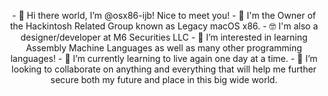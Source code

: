 <p align="center">
  - 👋 Hi there world, I’m @osx86-ijb! Nice to meet you!
- 🦾 I'm the Owner of the Hackintosh Related Group known as Legacy macOS x86.
- 🤓 I'm also a designer/developer at M6 Securities LLC
- 👀 I’m interested in learning Assembly Machine Languages as well as many other programming languages!
- 🌱 I’m currently learning to live again one day at a time.
- 💞️ I’m looking to collaborate on anything and everything that will help me further secure both my future and place in this big wide world.
</p>

<!---
m6securities-jbj/m6securities-jbj is a ✨ special ✨ repository because its `README.md` (this file) appears on your GitHub profile.
You can click the Preview link to take a look at your changes.
--->
